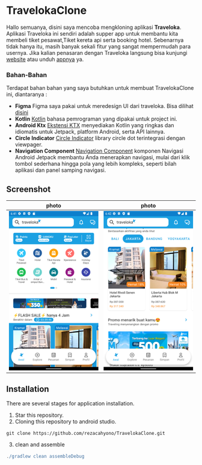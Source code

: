 
# TravelokaClone
Hallo semuanya, disini saya mencoba mengkloning aplikasi __Traveloka__. Aplikasi Traveloka ini sendiri adalah supper app untuk membantu
kita membeli tiket pesawat,Tiket kereta api serta booking hotel. Sebenarnya tidak hanya itu, masih banyak sekali fitur yang sangat mempermudah para usernya.
Jika kalian penasaran dengan Traveloka langsung bisa kunjungi [website](https://www.traveloka.com/en-id/) atau unduh [appnya](https://play.google.com/store/search?q=traveloka&c=apps) ya.

### Bahan-Bahan
Terdapat bahan bahan yang saya butuhkan untuk membuat TravelokaClone ini, diantaranya :
- __Figma__
  Figma saya pakai untuk meredesign UI dari traveloka. Bisa dilihat [disini](https://www.figma.com/file/ZuclYn5ByLmo24Uz30LCco/Traveloka-Clone?node-id=0%3A1)
- __Kotlin__
  [Kotlin](https://kotlinlang.org/) bahasa pemrograman yang dipakai untuk project ini.
- __Android Ktx__
[Ekstensi KTX](https://developer.android.com/kotlin/ktx?hl=id&gclid=Cj0KCQjwr4eYBhDrARIsANPywCh-HbLDD56eN7jQ5AKNPMFwK_agIfsd9aTYKBRZxgS9szDymB-fl8gaAhDQEALw_wcB&gclsrc=aw.ds) menyediakan Kotlin yang ringkas dan idiomatis untuk Jetpack, platform Android, serta API lainnya.
- __Circle Indicator__
[Circle Indicator](https://github.com/tommybuonomo/dotsindicator) library circle dot terintegrasi dengan viewpager.
- __Navigation Component__
[Navigation Component](https://developer.android.com/guide/navigation?gclid=Cj0KCQjw1bqZBhDXARIsANTjCPJaSev_r1EOpl2Ns1KvNE4c0VG-d7PXHspdRhEIf1lgfTZ1aiYB-8UaAsMLEALw_wcB&gclsrc=aw.ds) komponen Navigasi Android Jetpack membantu Anda menerapkan navigasi, mulai dari klik tombol sederhana hingga pola yang lebih kompleks, seperti bilah aplikasi dan panel samping navigasi.

## Screenshot
| photo | photo |
|-------|-------|
|![take1](screnshot/Screenshot_20220924_184159.png)|![take2](screnshot/Screenshot_20220924_184243.png)|

## Installation
There are several stages for application installation.
1. Star this repository.
2. Cloning this repository to android studio. 
```git
git clone https://github.com/rezacahyono/TravelokaClone.git
```
3. clean and assemble
``` gradle
./gradlew clean assembleDebug
```

